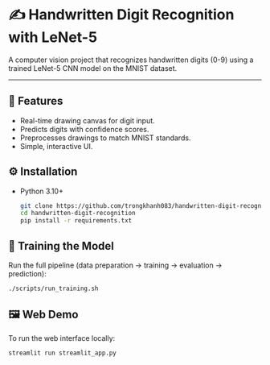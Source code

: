 # ✍️ Handwritten Digit Recognition with LeNet-5

A computer vision project that recognizes handwritten digits (0-9) using a trained LeNet-5 CNN model on the MNIST dataset.

---

## 🚀 Features
- Real-time drawing canvas for digit input.
- Predicts digits with confidence scores.
- Preprocesses drawings to match MNIST standards.
- Simple, interactive UI.

## ⚙️ Installation
- Python 3.10+
   ```bash
   git clone https://github.com/trongkhanh083/handwritten-digit-recognition.git
   cd handwritten-digit-recognition
   pip install -r requirements.txt
   ```
## 🧠 Training the Model
Run the full pipeline (data preparation → training → evaluation → prediction):
  ```bash
  ./scripts/run_training.sh
  ```
## 🖼️ Web Demo
To run the web interface locally:
  ```bash
  streamlit run streamlit_app.py
  ```

